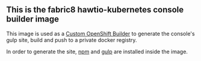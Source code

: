 ## This is the fabric8 hawtio-kubernetes console builder image

This image is used as a [Custom OpenShift Builder](https://github.com/openshift/origin/blob/master/docs/builds.md#custom-builds) to generate the console's gulp site, build and push to a private docker registry.

In order to generate the site, [npm](https://www.npmjs.com/) and [gulp](http://gulpjs.com/) are installed inside the image.